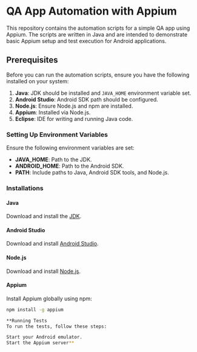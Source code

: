 # QA App Automation with Appium

This repository contains the automation scripts for a simple QA app using Appium. The scripts are written in Java and are intended to demonstrate basic Appium setup and test execution for Android applications.

## Prerequisites

Before you can run the automation scripts, ensure you have the following installed on your system:

1. **Java**: JDK should be installed and `JAVA_HOME` environment variable set.
2. **Android Studio**: Android SDK path should be configured.
3. **Node.js**: Ensure Node.js and npm are installed.
4. **Appium**: Installed via Node.js.
5. **Eclipse**: IDE for writing and running Java code.

### Setting Up Environment Variables

Ensure the following environment variables are set:

- **JAVA_HOME**: Path to the JDK.
- **ANDROID_HOME**: Path to the Android SDK.
- **PATH**: Include paths to Java, Android SDK tools, and Node.js.

### Installations

#### Java
Download and install the [JDK](https://www.oracle.com/java/technologies/javase-jdk11-downloads.html).

#### Android Studio
Download and install [Android Studio](https://developer.android.com/studio).

#### Node.js
Download and install [Node.js](https://nodejs.org/).

#### Appium
Install Appium globally using npm:
```sh
npm install -g appium

**Running Tests
To run the tests, follow these steps:

Start your Android emulator.
Start the Appium server**
